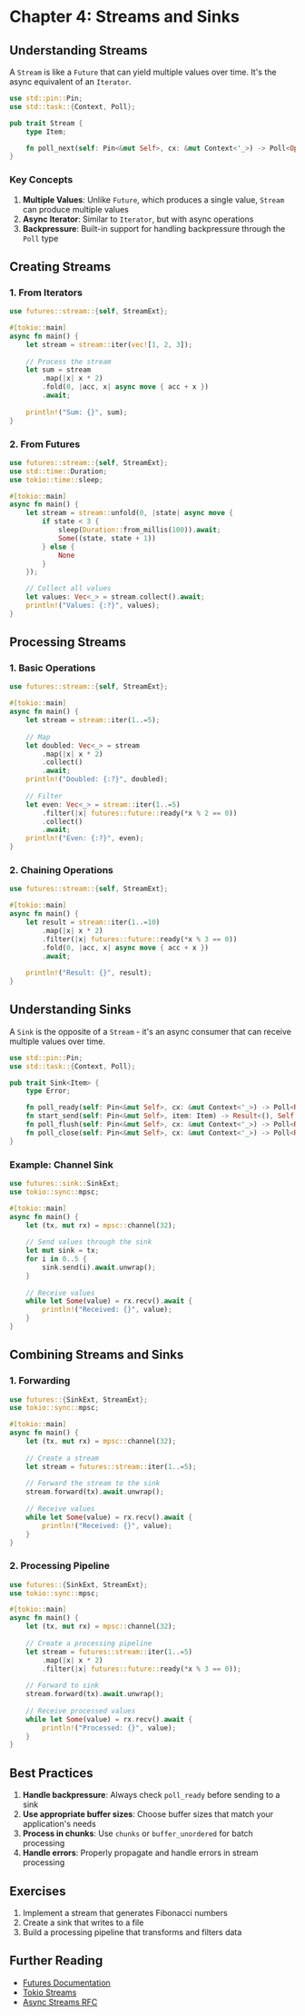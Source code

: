 # Chapter 4: Streams and Sinks

## Understanding Streams

A `Stream` is like a `Future` that can yield multiple values over time. It's the async equivalent of an `Iterator`.

```rust
use std::pin::Pin;
use std::task::{Context, Poll};

pub trait Stream {
    type Item;

    fn poll_next(self: Pin<&mut Self>, cx: &mut Context<'_>) -> Poll<Option<Self::Item>>;
}
```

### Key Concepts

1. **Multiple Values**: Unlike `Future`, which produces a single value, `Stream` can produce multiple values
2. **Async Iterator**: Similar to `Iterator`, but with async operations
3. **Backpressure**: Built-in support for handling backpressure through the `Poll` type

## Creating Streams

### 1. From Iterators

```rust
use futures::stream::{self, StreamExt};

#[tokio::main]
async fn main() {
    let stream = stream::iter(vec![1, 2, 3]);
    
    // Process the stream
    let sum = stream
        .map(|x| x * 2)
        .fold(0, |acc, x| async move { acc + x })
        .await;
        
    println!("Sum: {}", sum);
}
```

### 2. From Futures

```rust
use futures::stream::{self, StreamExt};
use std::time::Duration;
use tokio::time::sleep;

#[tokio::main]
async fn main() {
    let stream = stream::unfold(0, |state| async move {
        if state < 3 {
            sleep(Duration::from_millis(100)).await;
            Some((state, state + 1))
        } else {
            None
        }
    });

    // Collect all values
    let values: Vec<_> = stream.collect().await;
    println!("Values: {:?}", values);
}
```

## Processing Streams

### 1. Basic Operations

```rust
use futures::stream::{self, StreamExt};

#[tokio::main]
async fn main() {
    let stream = stream::iter(1..=5);
    
    // Map
    let doubled: Vec<_> = stream
        .map(|x| x * 2)
        .collect()
        .await;
    println!("Doubled: {:?}", doubled);
    
    // Filter
    let even: Vec<_> = stream::iter(1..=5)
        .filter(|x| futures::future::ready(*x % 2 == 0))
        .collect()
        .await;
    println!("Even: {:?}", even);
}
```

### 2. Chaining Operations

```rust
use futures::stream::{self, StreamExt};

#[tokio::main]
async fn main() {
    let result = stream::iter(1..=10)
        .map(|x| x * 2)
        .filter(|x| futures::future::ready(*x % 3 == 0))
        .fold(0, |acc, x| async move { acc + x })
        .await;
        
    println!("Result: {}", result);
}
```

## Understanding Sinks

A `Sink` is the opposite of a `Stream` - it's an async consumer that can receive multiple values over time.

```rust
use std::pin::Pin;
use std::task::{Context, Poll};

pub trait Sink<Item> {
    type Error;

    fn poll_ready(self: Pin<&mut Self>, cx: &mut Context<'_>) -> Poll<Result<(), Self::Error>>;
    fn start_send(self: Pin<&mut Self>, item: Item) -> Result<(), Self::Error>;
    fn poll_flush(self: Pin<&mut Self>, cx: &mut Context<'_>) -> Poll<Result<(), Self::Error>>;
    fn poll_close(self: Pin<&mut Self>, cx: &mut Context<'_>) -> Poll<Result<(), Self::Error>>;
}
```

### Example: Channel Sink

```rust
use futures::sink::SinkExt;
use tokio::sync::mpsc;

#[tokio::main]
async fn main() {
    let (tx, mut rx) = mpsc::channel(32);
    
    // Send values through the sink
    let mut sink = tx;
    for i in 0..5 {
        sink.send(i).await.unwrap();
    }
    
    // Receive values
    while let Some(value) = rx.recv().await {
        println!("Received: {}", value);
    }
}
```

## Combining Streams and Sinks

### 1. Forwarding

```rust
use futures::{SinkExt, StreamExt};
use tokio::sync::mpsc;

#[tokio::main]
async fn main() {
    let (tx, mut rx) = mpsc::channel(32);
    
    // Create a stream
    let stream = futures::stream::iter(1..=5);
    
    // Forward the stream to the sink
    stream.forward(tx).await.unwrap();
    
    // Receive values
    while let Some(value) = rx.recv().await {
        println!("Received: {}", value);
    }
}
```

### 2. Processing Pipeline

```rust
use futures::{SinkExt, StreamExt};
use tokio::sync::mpsc;

#[tokio::main]
async fn main() {
    let (tx, mut rx) = mpsc::channel(32);
    
    // Create a processing pipeline
    let stream = futures::stream::iter(1..=5)
        .map(|x| x * 2)
        .filter(|x| futures::future::ready(*x % 3 == 0));
        
    // Forward to sink
    stream.forward(tx).await.unwrap();
    
    // Receive processed values
    while let Some(value) = rx.recv().await {
        println!("Processed: {}", value);
    }
}
```

## Best Practices

1. **Handle backpressure**: Always check `poll_ready` before sending to a sink
2. **Use appropriate buffer sizes**: Choose buffer sizes that match your application's needs
3. **Process in chunks**: Use `chunks` or `buffer_unordered` for batch processing
4. **Handle errors**: Properly propagate and handle errors in stream processing

## Exercises

1. Implement a stream that generates Fibonacci numbers
2. Create a sink that writes to a file
3. Build a processing pipeline that transforms and filters data

## Further Reading

- [Futures Documentation](https://docs.rs/futures)
- [Tokio Streams](https://docs.rs/tokio-stream)
- [Async Streams RFC](https://rust-lang.github.io/rfcs/2996-async-iterator.html) 